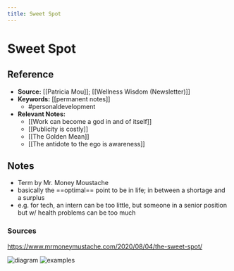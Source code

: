 ```yaml
---
title: Sweet Spot
---
```

# Sweet Spot

## Reference
- **Source:** [[Patricia Mou]]; [[Wellness Wisdom (Newsletter)]]
- **Keywords:** [[permanent notes]]
	- #personaldevelopment 
- **Relevant Notes:**
	- [[Work can become a god in and of itself]]
	- [[Publicity is costly]]
	- [[The Golden Mean]]
	- [[The antidote to the ego is awareness]]
## Notes
- Term by Mr. Money Moustache 
- basically the ==optimal== point to be in life; in between a shortage and a surplus
- e.g. for tech, an intern can be too little, but someone in a senior position but w/ health problems can be too much

### Sources
 https://www.mrmoneymustache.com/2020/08/04/the-sweet-spot/

![diagram](https://ci3.googleusercontent.com/proxy/dmyOwJnLnEPQP5ipbV1koQZnLPebH10NO2uiOoI7ng461Q_bAse2G9TTr7P2aqQE0RA8e4Svw_EQKUgYVXEMF4jtBVwfGV-BIgxjXZ1dDKI0YLWFte4zphPKliJp7iidpsvLl59v75F7oHiTMxCU89yB-93NeSxcD5_XYHWnD1vIEgDzkMV10UfpFHGp9PkQDjMUgAQDAaeiTTHfHCOrPT-cJWYFNeMD2mbisVR-f-CRh2d4aRDhgY77G-LSP6q4ixDI8KCqpN1VTmsDN0Kg5sMJ2Qb2TgEMKvZzITwRvwmYDxuvChGIxnG3XHApTjpiGilJh2rtCRKkPzPQsz_WF6zB=s0-d-e1-ft#https://cdn.substack.com/image/fetch/w_1212,c_limit,f_auto,q_auto:good,fl_progressive:steep/https%3A%2F%2Fbucketeer-e05bbc84-baa3-437e-9518-adb32be77984.s3.amazonaws.com%2Fpublic%2Fimages%2Ffbb0c351-d1bd-49a0-80e8-505bc7f50bdb_736x536.png)
![examples](https://ci4.googleusercontent.com/proxy/Jn2L_XuAzdnHUAfaT5w0JQVRrFUyuBaVZwYwRyrFgs4J76gQKwb4flPPUdY4fRmHy_EhpJh7qTO1IkOnWitVN7W8Rfp7quOnFJR1HEwtYPvJjT90Wgfw0E20HW-Po-vk4oiyROW7-Ye5ziRAafo7Of-15Du_kfciV6aTAVH20ExpxxyjNxE2kNPUbEWrKxVhSiMTs_cxJxYKjnjqJBXPGDdj8TxVEdpWs3qLlTPhLwhpvfTCWGTm438hoFW-rQqY7eiZCbdWU04vJ8b6Ou9m0ZHNHDopyvJ7hWgQAWqoQDYqWy6BSr7UFKram-vhrx1xgQIGddK5R1x-alkKVag6ehqi-0w=s0-d-e1-ft#https://cdn.substack.com/image/fetch/w_2912,c_limit,f_auto,q_auto:good,fl_progressive:steep/https%3A%2F%2Fbucketeer-e05bbc84-baa3-437e-9518-adb32be77984.s3.amazonaws.com%2Fpublic%2Fimages%2F4bcc61ad-c288-4804-a60a-e541dccf53b4_1548x1202.png)